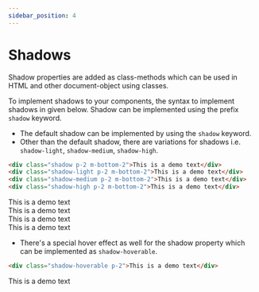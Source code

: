 ```yaml
---
sidebar_position: 4
---
```


# Shadows

Shadow properties are added as class-methods which can be used in HTML and other document-object using classes.

To implement shadows to your components, the syntax to implement shadows in given below.
Shadow can be implemented using the prefix `shadow` keyword.

- The default shadow can be implemented by using the `shadow` keyword.
- Other than the default shadow, there are variations for shadows i.e.
`shadow-light`, `shadow-medium`, `shadow-high`.

```html
<div class="shadow p-2 m-bottom-2">This is a demo text</div>
<div class="shadow-light p-2 m-bottom-2">This is a demo text</div>
<div class="shadow-medium p-2 m-bottom-2">This is a demo text</div>
<div class="shadow-high p-2 m-bottom-2">This is a demo text</div>
```

<div class="shadow p-2 m-bottom-4">This is a demo text</div>
<div class="shadow-light p-2 m-bottom-4">This is a demo text</div>
<div class="shadow-medium p-2 m-bottom-4">This is a demo text</div>
<div class="shadow-high p-2 m-bottom-4">This is a demo text</div>

- There's a special hover effect as well for the shadow property which can be implemented as `shadow-hoverable`.

```html
<div class="shadow-hoverable p-2">This is a demo text</div>
```

<div class="shadow-hoverable p-2">This is a demo text</div>